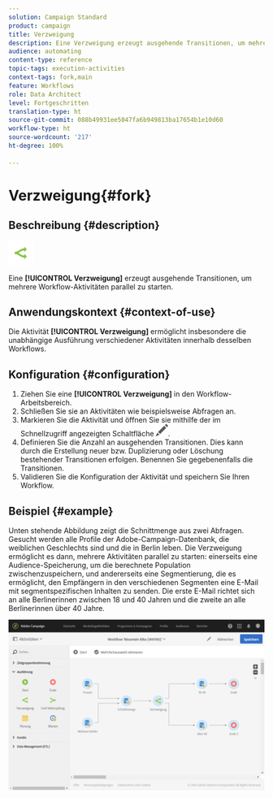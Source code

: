 ```yaml
---
solution: Campaign Standard
product: campaign
title: Verzweigung
description: Eine Verzweigung erzeugt ausgehende Transitionen, um mehrere Workflow-Aktivitäten parallel zu starten.
audience: automating
content-type: reference
topic-tags: execution-activities
context-tags: fork,main
feature: Workflows
role: Data Architect
level: Fortgeschritten
translation-type: ht
source-git-commit: 088b49931ee5047fa6b949813ba17654b1e10d60
workflow-type: ht
source-wordcount: '217'
ht-degree: 100%

---
```



# Verzweigung{#fork}

## Beschreibung {#description}

![](assets/fork.png)

Eine **[!UICONTROL Verzweigung]** erzeugt ausgehende Transitionen, um mehrere Workflow-Aktivitäten parallel zu starten.

## Anwendungskontext {#context-of-use}

Die Aktivität **[!UICONTROL Verzweigung]** ermöglicht insbesondere die unabhängige Ausführung verschiedener Aktivitäten innerhalb desselben Workflows.

## Konfiguration {#configuration}

1. Ziehen Sie eine **[!UICONTROL Verzweigung]** in den Workflow-Arbeitsbereich.
1. Schließen Sie sie an Aktivitäten wie beispielsweise Abfragen an.
1. Markieren Sie die Aktivität und öffnen Sie sie mithilfe der im Schnellzugriff angezeigten Schaltfläche ![](assets/edit_darkgrey-24px.png).
1. Definieren Sie die Anzahl an ausgehenden Transitionen. Dies kann durch die Erstellung neuer bzw. Duplizierung oder Löschung bestehender Transitionen erfolgen. Benennen Sie gegebenenfalls die Transitionen.
1. Validieren Sie die Konfiguration der Aktivität und speichern Sie Ihren Workflow.

## Beispiel {#example}

Unten stehende Abbildung zeigt die Schnittmenge aus zwei Abfragen. Gesucht werden alle Profile der Adobe-Campaign-Datenbank, die weiblichen Geschlechts sind und die in Berlin leben. Die Verzweigung ermöglicht es dann, mehrere Aktivitäten parallel zu starten: einerseits eine Audience-Speicherung, um die berechnete Population zwischenzuspeichern, und andererseits eine Segmentierung, die es ermöglicht, den Empfängern in den verschiedenen Segmenten eine E-Mail mit segmentspezifischen Inhalten zu senden. Die erste E-Mail richtet sich an alle Berlinerinnen zwischen 18 und 40 Jahren und die zweite an alle Berlinerinnen über 40 Jahre.

![](assets/wkf_fork_example.png)

